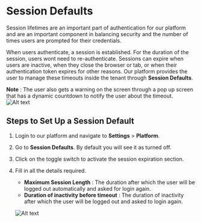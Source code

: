 # Session Defaults

Session lifetimes are an important part of authentication for our platform and are an important component in balancing security and the number of times users are prompted for their credentials.

When users authenticate, a session is established. For the duration of the session, users wont need to re-authenticate. Sessions can expire when users are inactive, when they close the browser or tab, or when their authentication token expires for other reasons. Our platform provides the user to manage these timeouts inside the tenant through **Session Defaults**.

**Note** : The user also gets a warning on the screen through a pop up screen that has a dynamic countdown to notify the user about the timeout.
![Alt text](https://github.com/skypointcloud/platform/blob/master/docs/doc_snippets/sessiondefaults.jpg?raw=true)

## Steps to Set Up a Session Default
1. Login to our platform and navigate to **Settings** > **Platform**.
2. Go to **Session Defaults**. By default you will see it as turned off.
3. Click on the toggle switch to activate the session expiration section.
4. Fill in all the details required.
    - **Maximum Session Length** : The duration after which the user will be logged out automatically and asked for login again.
    - **Duration of inactivity before timeout** : The duration of inactivity after which the user will be logged out and asked to login again.

    ![Alt text](https://github.com/skypointcloud/platform/blob/master/docs/doc_snippets/sessionview.PNG?raw=true)